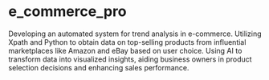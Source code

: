 # e_commerce_pro
Developing an automated system for trend analysis in e-commerce. Utilizing Xpath and Python to obtain data on top-selling products from influential marketplaces like Amazon and eBay based on user choice.  Using AI to transform data into visualized insights, aiding business owners in product selection decisions and enhancing sales performance.
